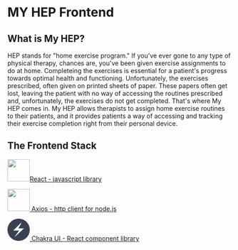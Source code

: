# MY HEP Frontend

## What is My HEP?
HEP stands for "home exercise program." If you've ever gone to any type of physical therapy, chances are, you've been given exercise assignments to do at home. Completeing the exercises is essential for a patient's progress towards optimal health and functioning. Unfortunately, the exercises prescribed, often given on printed sheets of paper. These papers often get lost, leaving the patient with no way of accessing the routines prescribed and, unfortunately, the exercises do not get completed. That's where My HEP comes in. My HEP allows therapists to assign home exercise routines to their patients, and it provides patients a way of accessing and tracking their exercise completion right from their personal device.  

## The Frontend Stack
[<img src="https://github.com/FortAwesome/Font-Awesome/blob/6.x/svgs/brands/react.svg" width="50" height="50" />React - javascript library](https://reactjs.org)

[<img src="https://encrypted-tbn0.gstatic.com/images?q=tbn:ANd9GcRraHaS4n1HwkvIX_P9s_BJ81_pjpdPMbqUaA&usqp=CAU" width="50" height="50" /> Axios - http client for node.js](https://axios-http.com)

[<img src="https://github.com/chakra-ui/chakra-ui/blob/main/logo/logomark-black.svg" width="50" height="50" /> Chakra UI - React component library](https://chakra-ui.com)
